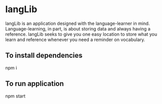 # langLib
langLib is an application designed with the language-learner in mind.
Language-learning, in part, is about storing data and always having a reference.
langLib seeks to give you one easy location to store what you learn and reference whenever you need a reminder on vocabulary.

## To install dependencies
npm i

## To run application
npm start
